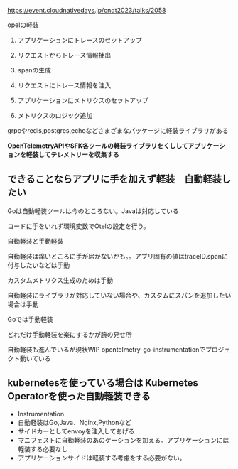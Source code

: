 https://event.cloudnativedays.jp/cndt2023/talks/2058

opelの軽装

1. アプリケーションにトレースのセットアップ
2. リクエストからトレース情報抽出
3. spanの生成
4. リクエストにトレース情報を注入

1. アプリケーションにメトリクスのセットアップ
2. メトリクスのロジック追加

grpcやredis,postgres,echoなどさまざまなパッケージに軽装ライブラリがある

****OpenTelemetryAPIやSFK各ツールの軽装ライブラリをくししてアプリケーションを軽装してテレメトリーを収集する****

## できることならアプリに手を加えず軽装　自動軽装したい

Goは自動軽装ツールは今のところない。Javaは対応している

コードに手をいれず環境変数でOtelの設定を行う。

自動軽装と手動軽装

自動軽装は痒いところに手が届かないかも。。アプリ固有の値はtraceID.spanに付与したいなどは手動

カスタムメトリクス生成のためは手動

自動軽装にライブラリが対応していない場合や、カスタムにスパンを追加したい場合は手動

Goでは手動軽装

どれだけ手動軽装を楽にするかが腕の見せ所

自動軽装も進んでいるが現状WIP opentelmetry-go-instrumentationでプロジェクト動いている

## kubernetesを使っている場合は Kubernetes Operatorを使った自動軽装できる

- Instrumentation
- 自動軽装はGo,Java、Nginx,Pythonなど
- サイドカーとしてenvoyを注入してあげる
- マニフェストに自動軽装のあのケーションを加える。アプリケーションには軽装する必要なし
- アプリケーションサイドは軽装する考慮をする必要がない。
